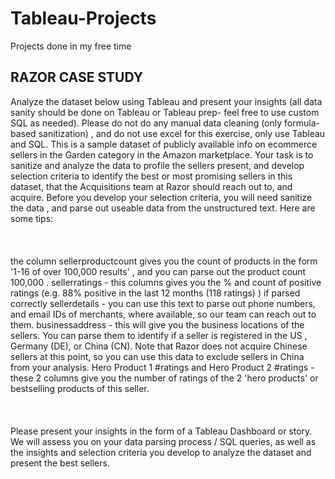 # Tableau-Projects
Projects done in my free time

## RAZOR CASE STUDY

Analyze the dataset below using Tableau and present your insights (all data sanity should be done on Tableau or Tableau prep- feel free to use custom SQL as needed). Please do not do any manual data cleaning (only formula-based sanitization) , and do not use excel for this exercise, only use Tableau and SQL.
This is a sample dataset of publicly available info on ecommerce sellers in the Garden category in the Amazon marketplace.
Your task is to sanitize and analyze the data to profile the sellers present, and develop selection criteria to identify the best or most promising sellers in this dataset, that the Acquisitions team at Razor should reach out to, and acquire.
Before you develop your selection criteria, you will need sanitize the data , and parse out useable data from the unstructured text. Here are some tips:
<br></br>
<br></br>
the column sellerproductcount gives you the count of products in the form '1-16 of over 100,000 results' , and you can parse out the product count 100,000 .
sellerratings - this columns gives you the % and count of positive ratings (e.g. 88% positive in the last 12 months (118 ratings) ) if parsed correctly
sellerdetails - you can use this text to parse out phone numbers, and email IDs of merchants, where available, so our team can reach out to them.
businessaddress - this will give you the business locations of the sellers. You can parse them to identify if a seller is registered in the US , Germany (DE), or China (CN). Note that Razor does not acquire Chinese sellers at this point, so you can use this data to exclude sellers in China from your analysis.
Hero Product 1 #ratings and Hero Product 2 #ratings - these 2 columns give you the number of ratings of the 2 'hero products' or bestselling products of this seller.
<br></br>
<br></br>
Please present your insights in the form of a Tableau Dashboard or story. We will assess you on your data parsing process / SQL queries, as well as the insights and selection criteria you develop to analyze the dataset and present the best sellers.
